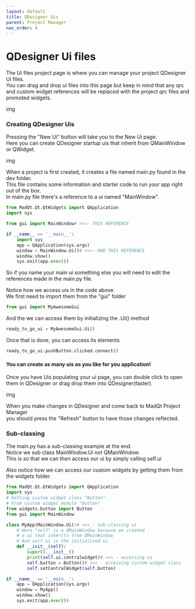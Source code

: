 ```yaml
---
layout: default
title: QDesigner Uis
parent: Project Manager
nav_order: 4
---
```


# QDesigner Ui files
The Ui files project page is where you can manage your project QDesigner Ui files.\
You can drag and drop ui files into this page but keep in mind that any qrc and
custom widget references will be replaced with the project qrc files and promoted widgets.

img

### Creating QDesigner Uis
Pressing the "New Ui" button will take you to the New Ui page.\
Here you can create QDesigner startup uis that inherit from QMainWindow or QWidget.

img

When a project is first created, it creates a file named main.py found in the dev folder.\
This file contains some information and starter code to run your app right out of the box.\
In main.py file there's a reference to a ui named "MainWindow".
```python
from MadQt.Qt.QtWidgets import QApplication
import sys

from gui import MainWindow# <<<- THIS REFERENCE

if __name__ == '__main__':
    import sys
    app = QApplication(sys.argv)
    window = MainWindow.Ui()# <<<- AND THIS REFERENCE
    window.show()
    sys.exit(app.exec())
```
So if you name your main ui something else you will need to edit the references made in
the main.py file.

Notice how we access uis in the code above.\
We first need to import them from the "gui" folder
```python
from gui import MyAwesomeGui
```
And the we can access them by initializing the .Ui() method
```python
ready_to_go_ui = MyAwesomeGui.Ui()
```
Once that is done, you can access its elements
```python
ready_to_go_ui.pushButton.clicked.connect()
```
#### You can create as many uis as you like for you application!

Once you have Uis populating your ui page, you can double click to open
them in QDesigner or drag drop them into QDesigner(faster).

img

When you make changes in QDesigner and come back to MadQt Project Manager\
you should press the "Refresh" button to have those changes reflected.

### Sub-classing
The main.py has a sub-classing example at the end.\
Notice we sub class MainWindow.Ui not QMainWindow.\
This is so that we can then access our ui by simply calling self.ui

Also notice how we can access our custom widgets by getting them from
the widgets folder.

```python
from MadQt.Qt.QtWidgets import QApplication
import sys
# Getting custom widget class "Button"
# From custom widget module "button"
from widgets.button import Button
from gui import MainWindow

class MyApp(MainWindow.Ui):# <<< - sub-classing ui
    # Here "self" is a QMainWindow because we created
    # a ui that inherits from QMainWindow
    # And self.ui is the initialized ui
    def __init__(self):
        super().__init__()
        print(self.ui.centralwidget)# <<< - accessing ui
        self.button = Button()# <<< - accessing custom widget class
        self.setCentralWidget(self.button)

if __name__ == '__main__':
    app = QApplication(sys.argv)
    window = MyApp()
    window.show()
    sys.exit(app.exec())
```
